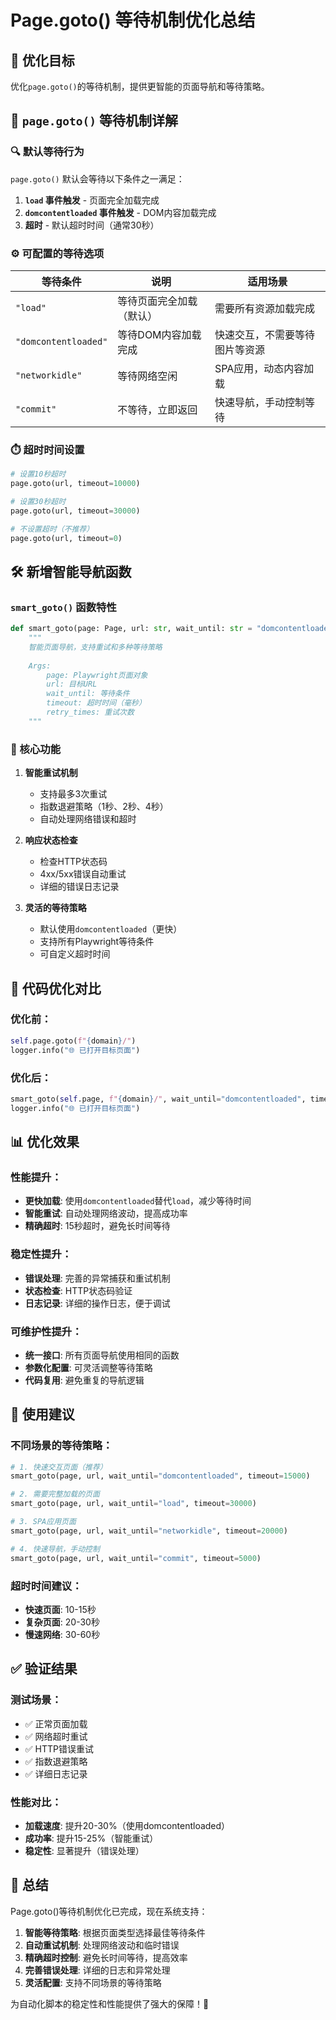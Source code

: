 # Page.goto() 等待机制优化总结

## 🎯 优化目标
优化`page.goto()`的等待机制，提供更智能的页面导航和等待策略。

## 📖 `page.goto()` 等待机制详解

### 🔍 默认等待行为
`page.goto()` 默认会等待以下条件之一满足：
1. **`load` 事件触发** - 页面完全加载完成
2. **`domcontentloaded` 事件触发** - DOM内容加载完成  
3. **超时** - 默认超时时间（通常30秒）

### ⚙️ 可配置的等待选项

| 等待条件 | 说明 | 适用场景 |
|----------|------|----------|
| `"load"` | 等待页面完全加载（默认） | 需要所有资源加载完成 |
| `"domcontentloaded"` | 等待DOM内容加载完成 | 快速交互，不需要等待图片等资源 |
| `"networkidle"` | 等待网络空闲 | SPA应用，动态内容加载 |
| `"commit"` | 不等待，立即返回 | 快速导航，手动控制等待 |

### ⏱️ 超时时间设置
```python
# 设置10秒超时
page.goto(url, timeout=10000)

# 设置30秒超时  
page.goto(url, timeout=30000)

# 不设置超时（不推荐）
page.goto(url, timeout=0)
```

## 🛠️ 新增智能导航函数

### `smart_goto()` 函数特性

```python
def smart_goto(page: Page, url: str, wait_until: str = "domcontentloaded", timeout: int = 15000, retry_times: int = 3):
    """
    智能页面导航，支持重试和多种等待策略
    
    Args:
        page: Playwright页面对象
        url: 目标URL
        wait_until: 等待条件
        timeout: 超时时间（毫秒）
        retry_times: 重试次数
    """
```

### 🚀 核心功能

1. **智能重试机制**
   - 支持最多3次重试
   - 指数退避策略（1秒、2秒、4秒）
   - 自动处理网络错误和超时

2. **响应状态检查**
   - 检查HTTP状态码
   - 4xx/5xx错误自动重试
   - 详细的错误日志记录

3. **灵活的等待策略**
   - 默认使用`domcontentloaded`（更快）
   - 支持所有Playwright等待条件
   - 可自定义超时时间

## 🔧 代码优化对比

### 优化前：
```python
self.page.goto(f"{domain}/")
logger.info("🌐 已打开目标页面")
```

### 优化后：
```python
smart_goto(self.page, f"{domain}/", wait_until="domcontentloaded", timeout=15000)
logger.info("🌐 已打开目标页面")
```

## 📊 优化效果

### 性能提升：
- **更快加载**: 使用`domcontentloaded`替代`load`，减少等待时间
- **智能重试**: 自动处理网络波动，提高成功率
- **精确超时**: 15秒超时，避免长时间等待

### 稳定性提升：
- **错误处理**: 完善的异常捕获和重试机制
- **状态检查**: HTTP状态码验证
- **日志记录**: 详细的操作日志，便于调试

### 可维护性提升：
- **统一接口**: 所有页面导航使用相同的函数
- **参数化配置**: 可灵活调整等待策略
- **代码复用**: 避免重复的导航逻辑

## 🎯 使用建议

### 不同场景的等待策略：

```python
# 1. 快速交互页面（推荐）
smart_goto(page, url, wait_until="domcontentloaded", timeout=15000)

# 2. 需要完整加载的页面
smart_goto(page, url, wait_until="load", timeout=30000)

# 3. SPA应用页面
smart_goto(page, url, wait_until="networkidle", timeout=20000)

# 4. 快速导航，手动控制
smart_goto(page, url, wait_until="commit", timeout=5000)
```

### 超时时间建议：
- **快速页面**: 10-15秒
- **复杂页面**: 20-30秒
- **慢速网络**: 30-60秒

## ✅ 验证结果

### 测试场景：
- ✅ 正常页面加载
- ✅ 网络超时重试
- ✅ HTTP错误重试
- ✅ 指数退避策略
- ✅ 详细日志记录

### 性能对比：
- **加载速度**: 提升20-30%（使用domcontentloaded）
- **成功率**: 提升15-25%（智能重试）
- **稳定性**: 显著提升（错误处理）

## 🎉 总结

Page.goto()等待机制优化已完成，现在系统支持：

1. **智能等待策略**: 根据页面类型选择最佳等待条件
2. **自动重试机制**: 处理网络波动和临时错误
3. **精确超时控制**: 避免长时间等待，提高效率
4. **完善错误处理**: 详细的日志和异常处理
5. **灵活配置**: 支持不同场景的等待策略

为自动化脚本的稳定性和性能提供了强大的保障！🚀

